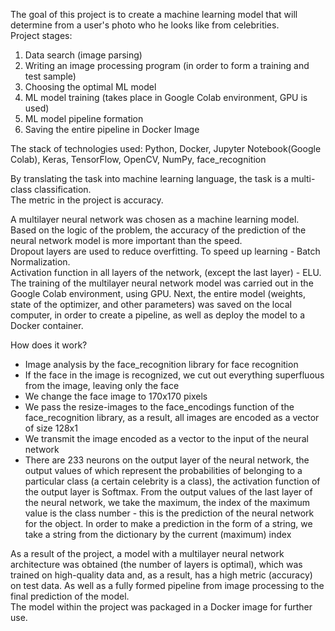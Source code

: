 The goal of this project is to create a machine learning model that will determine from a user's photo who he looks like from celebrities.  
Project stages:  
1) Data search (image parsing)  
2) Writing an image processing program (in order to form a training and test sample)  
3) Choosing the optimal ML model  
4) ML model training (takes place in Google Colab environment, GPU is used)  
5) ML model pipeline formation  
6) Saving the entire pipeline in Docker Image  
  
The stack of technologies used: Python, Docker, Jupyter Notebook(Google Colab), Keras, TensorFlow, OpenCV, NumPy, face_recognition  
  
By translating the task into machine learning language, the task is a multi-class classification.  
The metric in the project is accuracy.  
  
A multilayer neural network was chosen as a machine learning model.  Based on the logic of the problem, the accuracy of the prediction of the neural network model is more important than the speed.  
Dropout layers are used to reduce overfitting. To speed up learning - Batch Normalization.  
Activation function in all layers of the network, (except the last layer) - ELU.  
The training of the multilayer neural network model was carried out in the Google Colab environment, using GPU. Next, the entire model (weights, state of the optimizer, and other parameters) was saved on the local computer, in order to create a pipeline, as well as deploy the model to a Docker container. 
  
How does it work?
 - Image analysis by the face_recognition library for face recognition  
 - If the face in the image is recognized, we cut out everything superfluous from the image, leaving only the face  
 - We change the face image to 170x170 pixels  
 - We pass the resize-images to the face_encodings function of the face_recognition library, as a result, all images are encoded as a vector of size 128x1  
 - We transmit the image encoded as a vector to the input of the neural network  
 - There are 233 neurons on the output layer of the neural network, the output values of which represent the probabilities of belonging to a particular class (a certain celebrity is a class), the activation function of the output layer is Softmax. From the output values of the last layer of the neural network, we take the maximum, the index of the maximum value is the class number - this is the prediction of the neural network for the object. In order to make a prediction in the form of a string, we take a string from the dictionary by the current (maximum) index  
 
 As a result of the project, a model with a multilayer neural network architecture was obtained (the number of layers is optimal), which was trained on high-quality data and, as a result, has a high metric (accuracy) on test data. As well as a fully formed pipeline from image processing to the final prediction of the model.   
 The model within the project was packaged in a Docker image for further use.  

